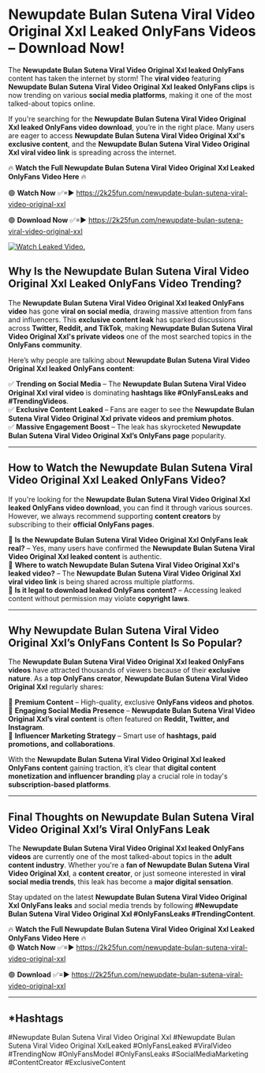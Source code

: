 # Newupdate Bulan Sutena Viral Video Original Xxl Leaked OnlyFans Videos – Download Now!

The **Newupdate Bulan Sutena Viral Video Original Xxl leaked OnlyFans** content has taken the internet by storm! The **viral video** featuring **Newupdate Bulan Sutena Viral Video Original Xxl leaked OnlyFans clips** is now trending on various **social media platforms**, making it one of the most talked-about topics online.  

If you're searching for the **Newupdate Bulan Sutena Viral Video Original Xxl leaked OnlyFans video download**, you’re in the right place. Many users are eager to access **Newupdate Bulan Sutena Viral Video Original Xxl's exclusive content**, and the **Newupdate Bulan Sutena Viral Video Original Xxl viral video link** is spreading across the internet.  

🔥 **Watch the Full Newupdate Bulan Sutena Viral Video Original Xxl Leaked OnlyFans Video Here** 🔥  

🟢 **Watch Now** ✅=► https://2k25fun.com/newupdate-bulan-sutena-viral-video-original-xxl

🟢 **Download Now** ✅=► https://2k25fun.com/newupdate-bulan-sutena-viral-video-original-xxl

[![Watch Leaked Video.](https://miro.medium.com/v2/resize:fit:828/format:webp/1*cilzJN44JGOrTw9NJCrNHA.gif "Watch Leaked Video")](https://2k25fun.com/newupdate-bulan-sutena-viral-video-original-xxl)

## **Why Is the Newupdate Bulan Sutena Viral Video Original Xxl Leaked OnlyFans Video Trending?**  

The **Newupdate Bulan Sutena Viral Video Original Xxl leaked OnlyFans video** has gone **viral on social media**, drawing massive attention from fans and influencers. This **exclusive content leak** has sparked discussions across **Twitter, Reddit, and TikTok**, making **Newupdate Bulan Sutena Viral Video Original Xxl's private videos** one of the most searched topics in the **OnlyFans community**.  

Here’s why people are talking about **Newupdate Bulan Sutena Viral Video Original Xxl leaked OnlyFans content**:  

✅ **Trending on Social Media** – The **Newupdate Bulan Sutena Viral Video Original Xxl viral video** is dominating **hashtags like #OnlyFansLeaks and #TrendingVideos**.  
✅ **Exclusive Content Leaked** – Fans are eager to see the **Newupdate Bulan Sutena Viral Video Original Xxl private videos and premium photos**.  
✅ **Massive Engagement Boost** – The leak has skyrocketed **Newupdate Bulan Sutena Viral Video Original Xxl’s OnlyFans page** popularity.  

---

## **How to Watch the Newupdate Bulan Sutena Viral Video Original Xxl Leaked OnlyFans Video?**  

If you're looking for the **Newupdate Bulan Sutena Viral Video Original Xxl leaked OnlyFans video download**, you can find it through various sources. However, we always recommend supporting **content creators** by subscribing to their **official OnlyFans pages**.  

🔹 **Is the Newupdate Bulan Sutena Viral Video Original Xxl OnlyFans leak real?** – Yes, many users have confirmed the **Newupdate Bulan Sutena Viral Video Original Xxl leaked content** is authentic.  
🔹 **Where to watch Newupdate Bulan Sutena Viral Video Original Xxl's leaked video?** – The **Newupdate Bulan Sutena Viral Video Original Xxl viral video link** is being shared across multiple platforms.  
🔹 **Is it legal to download leaked OnlyFans content?** – Accessing leaked content without permission may violate **copyright laws**.  

---

## **Why Newupdate Bulan Sutena Viral Video Original Xxl’s OnlyFans Content Is So Popular?**  

The **Newupdate Bulan Sutena Viral Video Original Xxl leaked OnlyFans videos** have attracted thousands of viewers because of their **exclusive nature**. As a **top OnlyFans creator**, **Newupdate Bulan Sutena Viral Video Original Xxl** regularly shares:  

📌 **Premium Content** – High-quality, exclusive **OnlyFans videos and photos**.  
📌 **Engaging Social Media Presence** – **Newupdate Bulan Sutena Viral Video Original Xxl’s viral content** is often featured on **Reddit, Twitter, and Instagram**.  
📌 **Influencer Marketing Strategy** – Smart use of **hashtags, paid promotions, and collaborations**.  

With the **Newupdate Bulan Sutena Viral Video Original Xxl leaked OnlyFans content** gaining traction, it’s clear that **digital content monetization and influencer branding** play a crucial role in today's **subscription-based platforms**.  

---

## **Final Thoughts on Newupdate Bulan Sutena Viral Video Original Xxl’s Viral OnlyFans Leak**  

The **Newupdate Bulan Sutena Viral Video Original Xxl leaked OnlyFans videos** are currently one of the most talked-about topics in the **adult content industry**. Whether you're a **fan of Newupdate Bulan Sutena Viral Video Original Xxl**, a **content creator**, or just someone interested in **viral social media trends**, this leak has become a **major digital sensation**.  

Stay updated on the latest **Newupdate Bulan Sutena Viral Video Original Xxl OnlyFans leaks** and social media trends by following **#Newupdate Bulan Sutena Viral Video Original Xxl #OnlyFansLeaks #TrendingContent**.  

🔥 **Watch the Full Newupdate Bulan Sutena Viral Video Original Xxl Leaked OnlyFans Video Here** 🔥  
🟢 **Watch Now** ✅=► https://2k25fun.com/newupdate-bulan-sutena-viral-video-original-xxl

🟢 **Download** ✅=► https://2k25fun.com/newupdate-bulan-sutena-viral-video-original-xxl

---

## *Hashtags
#Newupdate Bulan Sutena Viral Video Original Xxl #Newupdate Bulan Sutena Viral Video Original XxlLeaked #OnlyFansLeaked #ViralVideo #TrendingNow #OnlyFansModel #OnlyFansLeaks #SocialMediaMarketing #ContentCreator #ExclusiveContent  